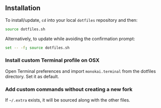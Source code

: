 ## Installation

To install/update, `cd` into your local `dotfiles` repository and then:

```bash
source dotfiles.sh
```

Alternatively, to update while avoiding the confirmation prompt:

```bash
set -- -f; source dotfiles.sh
```

### Install custom Terminal profile on OSX

Open Terminal preferences and import ```monokai.terminal``` from the dotfiles directory. Set it as default.

### Add custom commands without creating a new fork

If `~/.extra` exists, it will be sourced along with the other files. 
